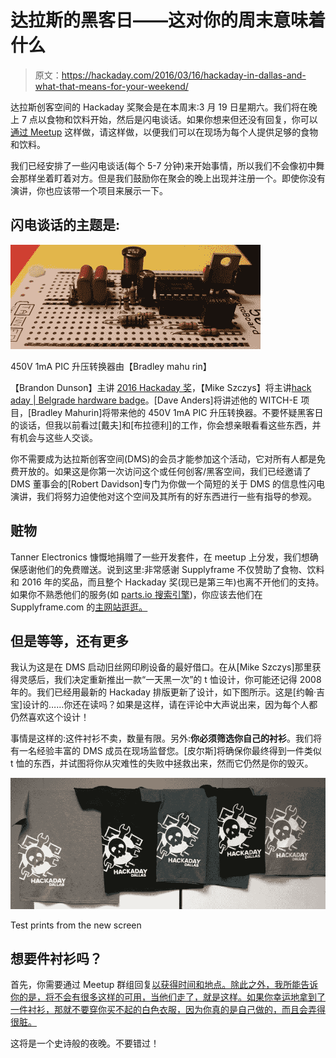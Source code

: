 # 达拉斯的黑客日——这对你的周末意味着什么

> 原文：<https://hackaday.com/2016/03/16/hackaday-in-dallas-and-what-that-means-for-your-weekend/>

达拉斯创客空间的 Hackaday 奖聚会是在本周末:3 月 19 日星期六。我们将在晚上 7 点以食物和饮料开始，然后是闪电谈话。如果你想来但还没有回复，你可以[通过 Meetup](http://www.meetup.com/Hackaday-Dallas-Meetups/events/228465634/) 这样做，请这样做，以便我们可以在现场为每个人提供足够的食物和饮料。

我们已经安排了一些闪电谈话(每个 5-7 分钟)来开始事情，所以我们不会像初中舞会那样坐着盯着对方。但是我们鼓励你在聚会的晚上出现并注册一个。即使你没有演讲，你也应该带一个项目来展示一下。

## 闪电谈话的主题是:

[![CROPED_bradley_HV](img/26e486ac309b7581bcbd9af61184ac6e.png)](https://hackaday.com/wp-content/uploads/2016/03/croped_bradley_hv.jpg) 

450V 1mA PIC 升压转换器由【Bradley mahu rin】

【Brandon Dunson】主讲 [2016 Hackaday 奖](https://hackaday.io/prize/)，【Mike Szczys】将主讲[hack aday | Belgrade hardware badge](https://hackaday.io/belgrade/)。[Dave Anders]将讲述他的 WITCH-E 项目，[Bradley Mahurin]将带来他的 450V 1mA PIC 升压转换器。不要怀疑黑客日的谈话，但我以前看过[戴夫]和[布拉德利]的工作，你会想亲眼看看这些东西，并有机会与这些人交谈。

你不需要成为达拉斯创客空间(DMS)的会员才能参加这个活动，它对所有人都是免费开放的。如果这是你第一次访问这个或任何创客/黑客空间，我们已经邀请了 DMS 董事会的[Robert Davidson]专门为你做一个简短的关于 DMS 的信息性闪电演讲，我们将努力迫使他对这个空间及其所有的好东西进行一些有指导的参观。

## 赃物

Tanner Electronics 慷慨地捐赠了一些开发套件，在 meetup 上分发，我们想确保感谢他们的免费赠送。说到这里:非常感谢 Supplyframe 不仅赞助了食物、饮料和 2016 年的奖品，而且整个 Hackaday 奖(现已是第三年)也离不开他们的支持。如果你不熟悉他们的服务(如 [parts.io 搜索引擎](http://parts.io/))，你应该去他们在 Supplyframe.com 的[主网站逛逛。](http://supplyframe.com/)

## 但是等等，还有更多

我认为这是在 DMS 启动旧丝网印刷设备的最好借口。在从[Mike Szczys]那里获得灵感后，我们决定重新推出一款“一天黑一次”的 t 恤设计，你可能还记得 2008 年的。我们已经用最新的 Hackaday 排版更新了设计，如下图所示。这是[约翰·吉宝]设计的……你还在读吗？如果是这样，请在评论中大声说出来，因为每个人都仍然喜欢这个设计！

事情是这样的:这件衬衫不卖，数量有限。另外:**你必须筛选你自己的衬衫**。我们将有一名经验丰富的 DMS 成员在现场监督您。[皮尔斯]将确保你最终得到一件类似 t 恤的东西，并试图将你从灾难性的失败中拯救出来，然而它仍然是你的毁灭。

[![CROPPED_had_dallas_shirts](img/60d6f038e827ac05c279db4959eda0cc.png)](https://hackaday.com/wp-content/uploads/2016/03/cropped_had_dallas_shirts.jpg)

Test prints from the new screen

## 想要件衬衫吗？

首先，你需要通过 Meetup 群组回复[以获得时间和地点。除此之外，我所能告诉你的是，将不会有很多这样的可用，当他们走了，就是这样。如果你幸运地拿到了一件衬衫，那就不要穿你买不起的白色衣服，因为你真的是自己做的，而且会弄得很脏。](http://www.meetup.com/Hackaday-Dallas-Meetups/events/228465634/)

这将是一个史诗般的夜晚。不要错过！